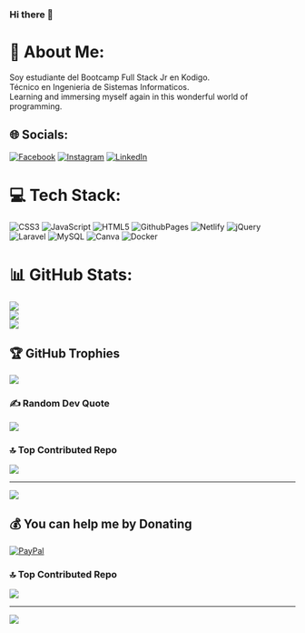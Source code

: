 ### Hi there 👋

<!--
**Alexander-Castillo/Alexander-Castillo** is a ✨ _special_ ✨ repository because its `README.md` (this file) appears on your GitHub profile.

Here are some ideas to get you started:

- 🔭 I’m currently working on ...
- 🌱 I’m currently learning ...
- 👯 I’m looking to collaborate on ...
- 🤔 I’m looking for help with ...
- 💬 Ask me about ...
- 📫 How to reach me: ...
- 😄 Pronouns: ...
- ⚡ Fun fact: ...
-->
# 💫 About Me:
Soy estudiante del Bootcamp Full Stack Jr en Kodigo.<br>Técnico en Ingenieria de Sistemas Informaticos.<br>Learning and immersing myself again in this wonderful world of programming.


## 🌐 Socials:
[![Facebook](https://img.shields.io/badge/Facebook-%231877F2.svg?logo=Facebook&logoColor=white)](https://facebook.com/AlexCastillo21) [![Instagram](https://img.shields.io/badge/Instagram-%23E4405F.svg?logo=Instagram&logoColor=white)](https://instagram.com/alexander_castillo.2104) [![LinkedIn](https://img.shields.io/badge/LinkedIn-%230077B5.svg?logo=linkedin&logoColor=white)](https://linkedin.com/in/alexander-castillo2104) 

# 💻 Tech Stack:
![CSS3](https://img.shields.io/badge/css3-%231572B6.svg?style=flat&logo=css3&logoColor=white) ![JavaScript](https://img.shields.io/badge/javascript-%23323330.svg?style=flat&logo=javascript&logoColor=%23F7DF1E) ![HTML5](https://img.shields.io/badge/html5-%23E34F26.svg?style=flat&logo=html5&logoColor=white) ![GithubPages](https://img.shields.io/badge/github%20pages-121013?style=flat&logo=github&logoColor=white) ![Netlify](https://img.shields.io/badge/netlify-%23000000.svg?style=flat&logo=netlify&logoColor=#00C7B7) ![jQuery](https://img.shields.io/badge/jquery-%230769AD.svg?style=flat&logo=jquery&logoColor=white) ![Laravel](https://img.shields.io/badge/laravel-%23FF2D20.svg?style=flat&logo=laravel&logoColor=white) ![MySQL](https://img.shields.io/badge/mysql-%2300000f.svg?style=flat&logo=mysql&logoColor=white) ![Canva](https://img.shields.io/badge/Canva-%2300C4CC.svg?style=flat&logo=Canva&logoColor=white) ![Docker](https://img.shields.io/badge/docker-%230db7ed.svg?style=flat&logo=docker&logoColor=white)
# 📊 GitHub Stats:
![](https://github-readme-stats.vercel.app/api?username=Alexander-Castillo&theme=default&hide_border=true&include_all_commits=false&count_private=false)<br/>
![](https://github-readme-streak-stats.herokuapp.com/?user=Alexander-Castillo&theme=default&hide_border=true)<br/>
![](https://github-readme-stats.vercel.app/api/top-langs/?username=Alexander-Castillo&theme=default&hide_border=true&include_all_commits=false&count_private=false&layout=compact)

## 🏆 GitHub Trophies
![](https://github-profile-trophy.vercel.app/?username=Alexander-Castillo&theme=juicyfresh&no-frame=false&no-bg=true&margin-w=4)

### ✍️ Random Dev Quote
![](https://quotes-github-readme.vercel.app/api?type=horizontal&theme=radical)

### 🔝 Top Contributed Repo
![](https://github-contributor-stats.vercel.app/api?username=Alexander-Castillo&limit=5&theme=flat&combine_all_yearly_contributions=true)

---
[![](https://visitcount.itsvg.in/api?id=Alexander-Castillo&icon=0&color=0)](https://visitcount.itsvg.in)

  ## 💰 You can help me by Donating
  [![PayPal](https://img.shields.io/badge/PayPal-00457C?style=for-the-badge&logo=paypal&logoColor=white)](https://paypal.me/AlexanderCastillo214) 

  
<!-- Proudly created with GPRM ( https://gprm.itsvg.in ) -->

### 🔝 Top Contributed Repo
![](https://github-contributor-stats.vercel.app/api?username=Alexander-Castillo&limit=5&theme=dark_dimmed&combine_all_yearly_contributions=true)

---
[![](https://visitcount.itsvg.in/api?id=Alexander-Castillo&icon=0&color=3)](https://visitcount.itsvg.in)

<!-- Proudly created with GPRM ( https://gprm.itsvg.in ) -->
